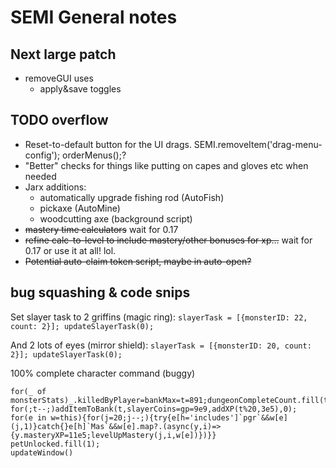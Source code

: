 # SEMI General notes

## Next large patch
* removeGUI uses
    * apply&save toggles

## TODO overflow

* Reset-to-default button for the UI drags. SEMI.removeItem('drag-menu-config'); orderMenus();?
* "Better" checks for things like putting on capes and gloves etc when needed
* Jarx additions:
    * automatically upgrade fishing rod (AutoFish)
    * pickaxe (AutoMine)
    * woodcutting axe (background script)
* ~~mastery time calculators~~ wait for 0.17
* ~~refine calc-to-level to include mastery/other bonuses for xp...~~ wait for 0.17 or use it at all! lol.
* ~~Potential auto-claim token script, maybe in auto-open?~~

## bug squashing & code snips

Set slayer task to 2 griffins (magic ring):
`slayerTask = [{monsterID: 22, count: 2}]; updateSlayerTask(0);`

And 2 lots of eyes (mirror shield):
`slayerTask = [{monsterID: 20, count: 2}]; updateSlayerTask(0);`

100% complete character command (buggy)
```
for(_ of monsterStats)_.killedByPlayer=bankMax=t=891;dungeonCompleteCount.fill(t);
for(;t--;)addItemToBank(t,slayerCoins=gp=9e9,addXP(t%20,3e5),0);
for(e in w=this){for(j=20;j--;){try{e[h='includes']`pgr`&&w[e](j,1)}catch{}e[h]`Mas`&&w[e].map?.(async(y,i)=>{y.masteryXP=11e5;levelUpMastery(j,i,w[e])})}}
petUnlocked.fill(1);
updateWindow()
```